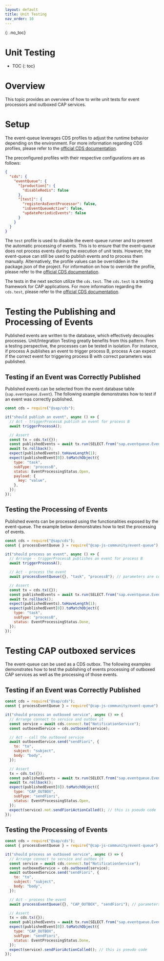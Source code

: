 ```yaml
---
layout: default
title: Unit Testing
nav_order: 10
---
```


<!-- prettier-ignore-start -->

{: .no_toc}

# Unit Testing

- TOC
{: toc}
<!-- prettier-ignore-end -->

# Overview

This topic provides an overview of how to write unit tests for event processors and outboxed CAP services.

# Setup

The event-queue leverages CDS profiles to adjust the runtime behavior depending on the environment. For more
information regarding CDS profiles, please refer to
the [official CDS documentation](https://cap.cloud.sap/docs/node.js/cds-env#profiles).

The preconfigured profiles with their respective configurations are as follows:

```json
{
  "cds": {
    "eventQueue": {
      "[production]": {
        "disableRedis": false
      },
      "[test]": {
        "registerAsEventProcessor": false,
        "isEventQueueActive": false,
        "updatePeriodicEvents": false
      }
    }
  }
}
```

The `test` profile is used to disable the event-queue runner and to prevent the automatic processing of events. This is
to ensure that the event-queue does not process events during the execution of unit tests. However, the event-queue can
still be used to publish events and to process them manually. Alternatively, the profile values can be overridden in the
package.json of the project. For information on how to override the profile, please refer to the
[official CDS documentation](https://cap.cloud.sap/docs/node.js/cds-env#sources-for-cds-env).

The tests in the next section utilize the `cds.test`. The `cds.test` is a testing framework for CAP applications. For
more information regarding the `cds.test`, please refer to the [official CDS documentation](https://cap.cloud.sap/docs/node.js/cds-test).

# Testing the Publishing and Processing of Events

Published events are written to the database, which effectively decouples processes. Unit/Integration Testing greatly
benefits from this pattern. From a testing perspective, the processes can be tested in isolation. For instance, if
process A publishes an event to trigger process B, process A can expect if the correct event for triggering process B
with correct parameters was published.

## Testing if an Event was Correctly Published

Published events can be selected from the event database table (`sap.eventqueue.Event`). The following example
demonstrates how to test if an event was correctly published.

```javascript
const cds = require("@sap/cds");

it("should publish an event", async () => {
  // Act - triggerProcessA publish an event for process B
  await triggerProcessA();

  // Assert
  const tx = cds.tx({});
  const publishedEvents = await tx.run(SELECT.from("sap.eventqueue.Event"));
  await tx.rollback();
  expect(publishedEvents).toHaveLength(1);
  expect(publishedEvent[0]).toMatchObject({
    type: "task",
    subType: "processB",
    status: EventProcessingStatus.Open,
    payload: {
      key: "value",
    },
  });
});
```

## Testing the Processing of Events

Published events can be processed using the functionalities exposed by the event-queue. The example below demonstrates
how to test the processing of events.

```javascript
const cds = require("@sap/cds");
const { processEventQueue } = require("@cap-js-community/event-queue");

it("should process an event", async () => {
  // Arrange - triggerProcessA publishes an event for process B
  await triggerProcessA();

  // Act - process the event
  await processEventQueue({}, "task", "processB"); // parameters are cds context, type, and subType

  // Assert
  const tx = cds.tx({});
  const publishedEvents = await tx.run(SELECT.from("sap.eventqueue.Event"));
  await tx.rollback();
  expect(publishedEvents).toHaveLength(1);
  expect(publishedEvent[0]).toMatchObject({
    type: "task",
    subType: "processB",
    status: EventProcessingStatus.Done,
  });
});
```

# Testing CAP outboxed services

The event-queue can be used as a CDS outbox. The following examples demonstrates how to test the publishing of events
processing of outboxed CAP services as well as the processing of those events.

## Testing if an Event was Correctly Published

```javascript
const cds = require("@sap/cds");
const { processEventQueue } = require("@cap-js-community/event-queue");

it("should process an outboxed service", async () => {
  // Arrange connect to service and outbox it
  const service = await cds.connect.to("NotificationService");
  const outboxedService = cds.outboxed(service);

  // Act - call the outboxed service
  await outboxedService.send("sendFiori", {
    to: "to",
    subject: "subject",
    body: "body",
  });

  // Assert
  tx = cds.tx({});
  const publishedEvents = await tx.run(SELECT.from("sap.eventqueue.Event"));
  await tx.rollback();
  expect(publishedEvent[0]).toMatchObject({
    type: "CAP_OUTBOX",
    subType: "sendFiori",
    status: EventProcessingStatus.Open,
  });
  expect(service).not.sendFioriActionCalled(); // this is pseudo code
});
```

## Testing the Processing of Events

```javascript
const cds = require("@sap/cds");
const { processEventQueue } = require("@cap-js-community/event-queue");

it("should process an outboxed service", async () => {
  // Arrange connect to service and outbox it
  const service = await cds.connect.to("NotificationService");
  const outboxedService = cds.outboxed(service);
  await outboxedService.send("sendFiori", {
    to: "to",
    subject: "subject",
    body: "body",
  });

  // Act - process the event
  await processEventQueue({}, "CAP_OUTBOX", "sendFiori"); // parameters are cds context, type, and subType

  // Assert
  tx = cds.tx({});
  const publishedEvents = await tx.run(SELECT.from("sap.eventqueue.Event"));
  expect(publishedEvent[0]).toMatchObject({
    type: "CAP_OUTBOX",
    subType: "sendFiori",
    status: EventProcessingStatus.Done,
  });
  expect(service).sendFioriActionCalled(); // this is pseudo code
});
```
